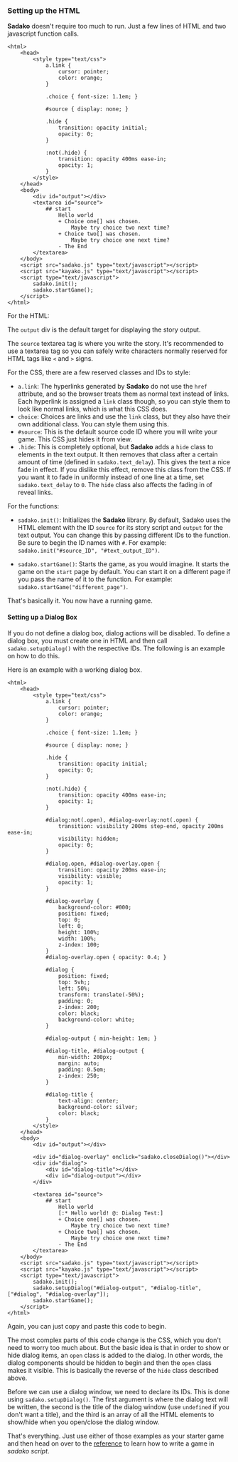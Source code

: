 ### Setting up the HTML

**Sadako** doesn't require too much to run. Just a few lines of HTML and two javascript function calls.

```
<html>
    <head>
        <style type="text/css">
            a.link {
                cursor: pointer;
                color: orange;
            }

            .choice { font-size: 1.1em; }

            #source { display: none; }

            .hide {
                transition: opacity initial;
                opacity: 0;
            }

            :not(.hide) {
                transition: opacity 400ms ease-in;
                opacity: 1;
            }
        </style>
    </head>
    <body>
        <div id="output"></div>
        <textarea id="source">
            ## start
                Hello world
                + Choice one[] was chosen.
                    Maybe try choice two next time?
                + Choice two[] was chosen.
                    Maybe try choice one next time?
                - The End
        </textarea>
    </body>
    <script src="sadako.js" type="text/javascript"></script>
    <script src="kayako.js" type="text/javascript"></script>
    <script type="text/javascript">
        sadako.init();
        sadako.startGame();
    </script>
</html>
```

For the HTML:

The `output` div is the default target for displaying the story output.

The `source` textarea tag is where you write the story. It's recommended to use a textarea tag so you can safely write characters normally reserved for HTML tags like `<` and `>` signs.

For the CSS, there are a few reserved classes and IDs to style:

* `a.link`: The hyperlinks generated by **Sadako** do not use the `href` attribute, and so the browser treats them as normal text instead of links. Each hyperlink is assigned a `link` class though, so you can style them to look like normal links, which is what this CSS does.
* `choice`: Choices are links and use the `link` class, but they also have their own additional class.  You can style them using this.
* `#source`: This is the default source code ID where you will write your game. This CSS just hides it from view.
* `.hide`: This is completely optional, but **Sadako** adds a `hide` class to elements in the text output. It then removes that class after a certain amount of time (defined in `sadako.text_delay`). This gives the text a nice fade in effect. If you dislike this effect, remove this class from the CSS. If you want it to fade in uniformly instead of one line at a time, set `sadako.text_delay` to `0`. The `hide` class also affects the fading in of reveal links.

For the functions:

* `sadako.init()`: Initializes the **Sadako** library. By default, Sadako uses the HTML element with the ID `source` for its story script and `output` for the text output. You can change this by passing different IDs to the function. Be sure to begin the ID names with `#`. For example:
`sadako.init("#source_ID", "#text_output_ID")`.

* `sadako.startGame()`: Starts the game, as you would imagine. It starts the game on the `start` page by default. You can start it on a different page if you pass the name of it to the function. For example:
`sadako.startGame("different_page")`.

That's basically it. You now have a running game.

#### Setting up a Dialog Box

If you do not define a dialog box, dialog actions will be disabled. To define a dialog box, you must create one in HTML and then call `sadako.setupDialog()` with the respective IDs. The following is an example on how to do this.

Here is an example with a working dialog box.

```
<html>
    <head>
        <style type="text/css">
            a.link {
                cursor: pointer;
                color: orange;
            }

            .choice { font-size: 1.1em; }

            #source { display: none; }

            .hide {
                transition: opacity initial;
                opacity: 0;
            }

            :not(.hide) {
                transition: opacity 400ms ease-in;
                opacity: 1;
            }

            #dialog:not(.open), #dialog-overlay:not(.open) {
                transition: visibility 200ms step-end, opacity 200ms ease-in;
                visibility: hidden;
                opacity: 0;
            }

            #dialog.open, #dialog-overlay.open {
                transition: opacity 200ms ease-in;
                visibility: visible;
                opacity: 1;
            }

            #dialog-overlay {
                background-color: #000;
                position: fixed;
                top: 0;
                left: 0;
                height: 100%;
                width: 100%;
                z-index: 100;
            }
            #dialog-overlay.open { opacity: 0.4; }

            #dialog {
                position: fixed;
                top: 5vh;;
                left: 50%;
                transform: translate(-50%);
                padding: 0;
                z-index: 200;
                color: black;
                background-color: white;
            }
            
            #dialog-output { min-height: 1em; }

            #dialog-title, #dialog-output {
                min-width: 200px;
                margin: auto;
                padding: 0.5em;
                z-index: 250;
            }

            #dialog-title {
                text-align: center;
                background-color: silver;
                color: black;
            }
        </style>
    </head>
    <body>
        <div id="output"></div>

        <div id="dialog-overlay" onclick="sadako.closeDialog()"></div>
        <div id="dialog">
            <div id="dialog-title"></div>
            <div id="dialog-output"></div>
        </div>

        <textarea id="source">
            ## start
                Hello world
                [:* Hello world! @: Dialog Test:]
                + Choice one[] was chosen.
                    Maybe try choice two next time?
                + Choice two[] was chosen.
                    Maybe try choice one next time?
                - The End
        </textarea>
    </body>
    <script src="sadako.js" type="text/javascript"></script>
    <script src="kayako.js" type="text/javascript"></script>
    <script type="text/javascript">
        sadako.init();
        sadako.setupDialog("#dialog-output", "#dialog-title", ["#dialog", "#dialog-overlay"]);
        sadako.startGame();
    </script>
</html>
```

Again, you can just copy and paste this code to begin.

The most complex parts of this code change is the CSS, which you don't need to worry too much about. But the basic idea is that in order to show or hide dialog items, an `open` class is added to the dialog. In other words, the dialog components should be hidden to begin and then the `open` class makes it visible. This is basically the reverse of the `hide` class described above.

Before we can use a dialog window, we need to declare its IDs. This is done using `sadako.setupDialog()`. The first argument is where the dialog text will be written, the second is the title of the dialog window (use `undefined` if you don't want a title), and the third is an array of all the HTML elements to show/hide when you open/close the dialog window.

That's everything. Just use either of those examples as your starter game and then head on over to the [reference](reference.md) to learn how to write a game in *sadako script*.
